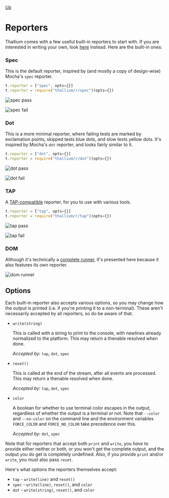 *[Up](./README.md)*

# Reporters

Thallium comes with a few useful built-in reporters to start with. If you are interested in writing your own, look [here](./reporter-api.md) instead. Here are the built-in ones:

### Spec

This is the default reporter, inspired by (and mostly a copy of design-wise) Mocha's `spec` reporter.

```js
t.reporter = ["spec", opts={}]
t.reporter = require("thallium/r/spec")(opts={})
```

![spec pass](./images/screenshot-spec-pass.png)

![spec fail](./images/screenshot-spec-fail.png)

### Dot

This is a more minimal reporter, where failing tests are marked by exclamation points, skipped tests blue dots, and slow tests yellow dots. It's inspired by Mocha's `dot` reporter, and looks fairly similar to it.

```js
t.reporter = ["dot", opts={}]
t.reporter = require("thallium/r/dot")(opts={})
```

![dot pass](./images/screenshot-dot-pass.png)

![dot fail](./images/screenshot-dot-fail.png)

### TAP

A [TAP-compatible](https://testanything.org) reporter, for you to use with various tools.

```js
t.reporter = ["tap", opts={}]
t.reporter = require("thallium/r/tap")(opts={})
```

![tap pass](./images/screenshot-tap-pass.png)

![tap fail](./images/screenshot-tap-fail.png)

### DOM

Although it's technically a [complete runner](./dom.md), it's presented here because it also features its own reporter.

![dom runner](./images/screenshot-dom.png)

## Options

Each built-in reporter also accepts various options, so you may change how the output is printed (i.e. if you're printing it to a non-terminal). These aren't necessarily accepted by all reporters, so do be aware of that.

- `write(string)`

    This is called with a string to print to the console, with newlines already normalized to the platform. This may return a thenable resolved when done.

    *Accepted by:* `tap`, `dot`, `spec`

- `reset()`

    This is called at the end of the stream, after all events are processed. This may return a thenable resolved when done.

    *Accepted by:* `tap`, `dot`, `spec`

- `color`

    A boolean for whether to use terminal color escapes in the output, regardless of whether the output is a terminal or not. Note that `--color` and `--no-color` on the command line and the environment variables `FORCE_COLOR` and `FORCE_NO_COLOR` take precedence over this.

    *Accepted by:* `dot`, `spec`

Note that for reporters that accept both `print` and `write`, you *have* to provide either neither or both, or you won't get the complete output, and the output you do get is completely undefined. Also, if you provide `print` and/or `write`, you must also pass `reset`.

Here's what options the reporters themselves accept:

- `tap` - `write(line)` and `reset()`
- `spec` - `write(line)`, `reset()`, and `color`
- `dot` - `write(string)`, `reset()`, and `color`
